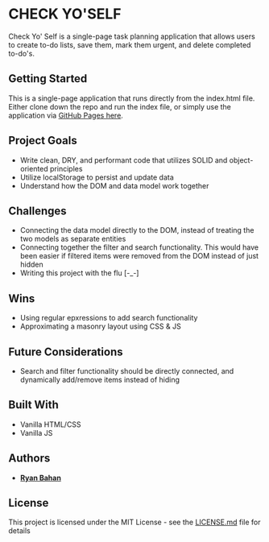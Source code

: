 # CHECK YO'SELF

Check Yo' Self is a single-page task planning application that allows users to create to-do lists, save them, mark them urgent, and delete completed to-do's.

## Getting Started

This is a single-page application that runs directly from the index.html file. Either clone down the repo and run the index file, or simply use the application via [GitHub Pages here](https://karlfunhouse.github.io/buildabear/).

## Project Goals

* Write clean, DRY, and performant code that utilizes SOLID and object-oriented principles
* Utilize localStorage to persist and update data
* Understand how the DOM and data model work together

## Challenges

* Connecting the data model directly to the DOM, instead of treating the two models as separate entities
* Connecting together the filter and search functionality. This would have been easier if filtered items were removed from the DOM instead of just hidden
* Writing this project with the flu [-_-]

## Wins

* Using regular epxressions to add search functionality
* Approximating a masonry layout using CSS & JS

## Future Considerations

* Search and filter functionality should be directly connected, and dynamically add/remove items instead of hiding

## Built With

* Vanilla HTML/CSS
* Vanilla JS

## Authors

* **[Ryan Bahan](https://github.com/ryanbahan)**


## License

This project is licensed under the MIT License - see the [LICENSE.md](LICENSE.md) file for details
